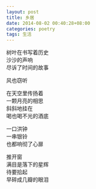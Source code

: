 ```yaml
---
layout: post
title: 乡居
date: 2014-08-02 00:40:28+08:00
categories: poetry
tags: 生活
---
```


树叶在书写着历史  
沙沙的声响  
尽诉了时间的故事  

风也窃听  

在天空里传扬着  
一颗月亮的相思  
斜斜地挂在  
喝也喝不光的酒底  

一口洪钟  
一串银铃  
也都响彻了心扉  

推开窗  
满目是落下的星辉  
待要拾起  
早碎成几瓣的眼泪  
